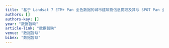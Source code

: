 ```yaml
---
title: "基于 Landsat 7 ETM+ Pan 全色数据的城市建筑物信息提取及其与 SPOT Pan 全色数据的比较研究"
authors: []
authors-key: []
year: "数据暂缺"
article-link: "数据暂缺"
venue: "数据暂缺"
bibex: "数据暂缺"
---
```

